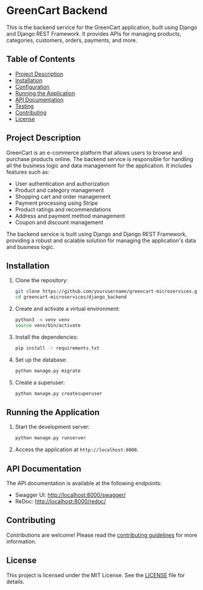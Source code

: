 # GreenCart Backend

This is the backend service for the GreenCart application, built using Django and Django REST Framework. It provides APIs for managing products, categories, customers, orders, payments, and more.

## Table of Contents

- [Project Description](#project-description)
- [Installation](#installation)
- [Configuration](#configuration)
- [Running the Application](#running-the-application)
- [API Documentation](#api-documentation)
- [Testing](#testing)
- [Contributing](#contributing)
- [License](#license)

## Project Description

GreenCart is an e-commerce platform that allows users to browse and purchase products online. The backend service is responsible for handling all the business logic and data management for the application. It includes features such as:

- User authentication and authorization
- Product and category management
- Shopping cart and order management
- Payment processing using Stripe
- Product ratings and recommendations
- Address and payment method management
- Coupon and discount management

The backend service is built using Django and Django REST Framework, providing a robust and scalable solution for managing the application's data and business logic.

## Installation

1. Clone the repository:
   ```sh
   git clone https://github.com/yourusername/greencart-microservices.git
   cd greencart-microservices/django_backend
   ```

2. Create and activate a virtual environment:
   ```sh
   python3 -m venv venv
   source venv/bin/activate
   ```

3. Install the dependencies:
   ```sh
   pip install -r requirements.txt
   ```

4. Set up the database:
   ```sh
   python manage.py migrate
   ```

5. Create a superuser:
   ```sh
   python manage.py createsuperuser
   ```


## Running the Application

1. Start the development server:
   ```sh
   python manage.py runserver
   ```

2. Access the application at `http://localhost:8000`.

## API Documentation

The API documentation is available at the following endpoints:

- Swagger UI: [http://localhost:8000/swagger/](http://localhost:8000/swagger/)
- ReDoc: [http://localhost:8000/redoc/](http://localhost:8000/redoc/)

## Contributing

Contributions are welcome! Please read the [contributing guidelines](CONTRIBUTING.md) for more information.

## License

This project is licensed under the MIT License. See the [LICENSE](LICENSE) file for details.
